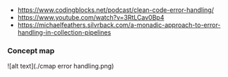 

### 
- https://www.codingblocks.net/podcast/clean-code-error-handling/
- https://www.youtube.com/watch?v=3RtLCav0Bp4
- https://michaelfeathers.silvrback.com/a-monadic-approach-to-error-handling-in-collection-pipelines

### Concept map 
![alt text](./cmap error handling.png)
